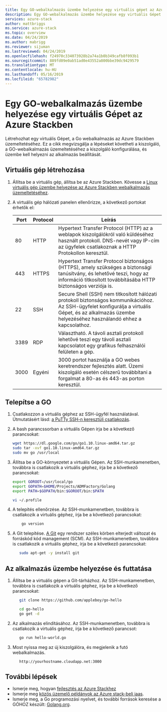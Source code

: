 ```yaml
---
title: Egy GO-webalkalmazás üzembe helyezése egy virtuális gépet az Azure Stackben |} A Microsoft Docs
description: Egy GO-webalkalmazás üzembe helyezése egy virtuális Gépet az Azure Stackben
services: azure-stack
author: mattbriggs
ms.service: azure-stack
ms.topic: overview
ms.date: 04/24/2019
ms.author: mabrigg
ms.reviewer: sijuman
ms.lastreviewed: 04/24/2019
ms.openlocfilehash: f24970c334073928b2a74a1b0b349cafb8f093b1
ms.sourcegitcommit: 889fd09e0ab51ad0e43552a800bbe39dc9429579
ms.translationtype: MT
ms.contentlocale: hu-HU
ms.lasthandoff: 05/16/2019
ms.locfileid: "65782982"
---
```

# <a name="how-to-deploy-a-go-web-app-to-a-vm-in-azure-stack"></a>Egy GO-webalkalmazás üzembe helyezése egy virtuális Gépet az Azure Stackben

Létrehozhat egy virtuális Gépet, a Go webalkalmazás az Azure Stackben üzemeltetéséhez. Ez a cikk megvizsgálja a lépéseket követheti a kiszolgáló, a GO-webalkalmazás üzemeltetéséhez a kiszolgáló konfigurálása, és üzembe kell helyezni az alkalmazás beállítását.

## <a name="create-a-vm"></a>Virtuális gép létrehozása

1. Állítsa be a virtuális gép, állítsa be az Azure Stackben. Kövesse a [Linux virtuális gép üzembe helyezése az Azure Stackben webalkalmazás üzemeltetéséhez](azure-stack-dev-start-howto-deploy-linux.md).

2. A virtuális gép hálózati panelen ellenőrizze, a következő portokat érhetők el:

    | Port | Protocol | Leírás |
    | --- | --- | --- |
    | 80 | HTTP | Hypertext Transfer Protocol (HTTP) az a weblapok kiszolgálókról való küldéséhez használt protokoll. DNS-nevét vagy IP-cím az ügyfelek csatlakoznak a HTTP Protokollon keresztül. |
    | 443 | HTTPS | Hypertext Transfer Protocol biztonságos (HTTPS), amely szükséges a biztonsági tanúsítvány, és lehetővé teszi, hogy az információ titkosított továbbításába HTTP biztonságos verziója is.  |
    | 22 | SSH | Secure Shell (SSH) nem titkosított hálózati protokoll biztonságos kommunikációhoz. Az SSH-ügyfelet konfigurálja a virtuális Gépet, és az alkalmazás üzembe helyezéséhez használandó ehhez a kapcsolathoz. |
    | 3389 | RDP | Választható. A távoli asztali protokoll lehetővé teszi egy távoli asztali kapcsolatot egy grafikus felhasználói felületen a gép.   |
    | 3000 | Egyéni | 3000 portot használja a GO webes keretrendszer fejlesztés alatt. Üzemi kiszolgáló esetén célszerű továbbítani a forgalmat a 80-as és 443-as porton keresztül. |

## <a name="install-go"></a>Telepítse a GO

1. Csatlakozzon a virtuális géphez az SSH-ügyfél használatával. Útmutatásért lásd: [a PuTTy SSH-n keresztüli csatlakozás](azure-stack-dev-start-howto-ssh-public-key.md#connect-via-ssh-with-putty).
1. A bash parancssorban a virtuális Gépen írja be a következő parancsokat:

    ```bash  
    wget https://dl.google.com/go/go1.10.linux-amd64.tar.gz
    sudo tar -xvf go1.10.linux-amd64.tar.gz
    sudo mv go /usr/local
    ```

2. Állítsa be a GO-környezetet a virtuális Gépen. Az SSH-munkamenetben, továbbra is csatlakozik a virtuális géphez, írja be a következő parancsokat:

    ```bash  
    export GOROOT=/usr/local/go
    export GOPATH=$HOME/Projects/ADMFactory/Golang
    export PATH=$GOPATH/bin:$GOROOT/bin:$PATH

    vi ~/.profile
    ```

3. A telepítés ellenőrzése. Az SSH-munkamenetben, továbbra is csatlakozik a virtuális géphez, írja be a következő parancsokat:

    ```bash  
        go version
    ```

3. A Git telepítése. [A Git](https://git-scm.com) egy rendszer széles körben elterjedt változat és forráskód kód management (SCM). Az SSH-munkamenetben, továbbra is csatlakozik a virtuális géphez, írja be a következő parancsokat:

    ```bash  
       sudo apt-get -y install git
    ```

## <a name="deploy-and-run-the-app"></a>Az alkalmazás üzembe helyezése és futtatása

1. Állítsa be a virtuális gépen a Git-tárházhoz. Az SSH-munkamenetben, továbbra is csatlakozik a virtuális géphez, írja be a következő parancsokat:

    ```bash  
       git clone https://github.com/appleboy/go-hello
    
       cd go-hello
       go get -d
    ```

2. Az alkalmazás elindításához. Az SSH-munkamenetben, továbbra is csatlakozik a virtuális géphez, írja be a következő parancsot:

    ```bash  
       go run hello-world.go
    ```

3.  Most nyissa meg az új kiszolgálóra, és megjelenik a futó webalkalmazás.

    ```HTTP  
       http://yourhostname.cloudapp.net:3000
    ```

## <a name="next-steps"></a>További lépések

- Ismerje meg, hogyan [fejlesztés az Azure Stackhez](azure-stack-dev-start.md)
- Ismerje meg [közös üzemelő példányok az Azure stack-beli iaas](azure-stack-dev-start-deploy-app.md).
- Ismerje meg, a Go programozási nyelvet, és további források keresése a GÓHOZ készült: [Golang.org](https://golang.org).